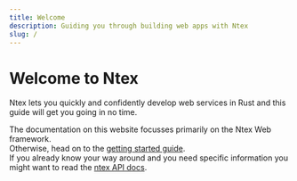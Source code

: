 ```yaml
---
title: Welcome
description: Guiding you through building web apps with Ntex
slug: /
---
```


# Welcome to Ntex

Ntex lets you quickly and confidently develop web services in Rust and this guide will get you going in no time.

The documentation on this website focusses primarily on the Ntex Web framework.<br />
Otherwise, head on to the [getting started guide][getting-started].<br />
If you already know your way around and you need specific information you might want to read the [ntex API docs][ntex-docs].

[getting-started]: /docs/getting-started
[ntex-docs]: https://docs.rs/ntex
